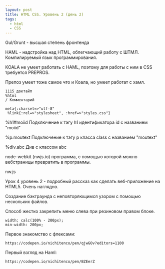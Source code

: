 ```yaml
---
layout: post
title: HTML CSS. Уровень 2 (день 2)
tags:
  - html
  - CSS
---
```

Gul/Grunt - высшая степень фронтенда

HAML - надстройка над HTML, облегчающий работу с ШТМЛ. Компилируемый язык программирования.

KOALA не умеет работать с HAML, поэтому для работы с ним в CSS требуется PREPROS.

Препоз умеет тоже самое что и Коала, но умеет работат с хамл.
```
1115 доктайп
%html
/ Комментарий
```
```
meta{:charset=>"utf-8"
 %link{:rel=>"stylesheet", :href=>"styles.css"}
```

%h1#moiid  Подключение к тэгу h1 идентификатора id с названием "moiid"

%p.moutext Подключение к тэгу p класса class с названием "moutext"

%div.abc Див с классом abc

node-webkit (nwjs.io) программа, с помощью которой можно вебстраницы
превратить в программы.

nw.js

Урок 4 уровень 2 - подробный рассказ как сделать веб-приложение на HTML5. Очень наглядно.

Создание бэкграунда с неповторяющимся узором с помощью нескольких файлов.

Способ жестко закрепить меню слева при резиновом правом блоке.
```
width: calc(100% - 200px);
min-width: 200px;
```
Первое знакомство с флексами:
```
https://codepen.io/nichitenco/pen/qjwGOv?editors=1100
```
Первый взгляд на Haml:
```
https://codepen.io/nichitenco/pen/BZEerZ
```
